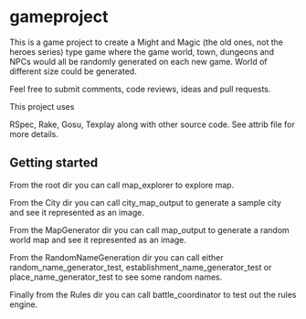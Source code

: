 gameproject
===========

This is a game project to create a Might and Magic (the old ones, not the heroes series) type game where the game world, town, dungeons and NPCs would all be randomly generated on each new game. World of different size could be generated.

Feel free to submit comments, code reviews, ideas and pull requests.

This project uses

RSpec, Rake, Gosu, Texplay along with other source code. See attrib file for more details.

Getting started
---------------

From the root dir you can call map_explorer to explore map.

From the City dir you can call city_map_output to generate a sample city and see it represented as an image.

From the MapGenerator dir you can call map_output to generate a random world map and see it represented as an image.

From the RandomNameGeneration dir you can call either random_name_generator_test, establishment_name_generator_test or place_name_generator_test to see some random names.

Finally from the Rules dir you can call battle_coordinator to test out the rules engine.